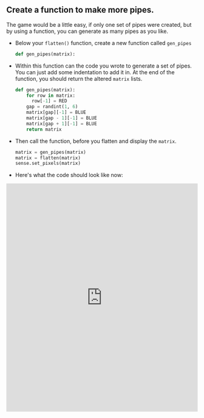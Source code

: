 ## Create a function to make more pipes.

The game would be a little easy, if only one set of pipes were created, but by using a function, you can generate as many pipes as you like.

- Below your `flatten()` function, create a new function called `gen_pipes`

	```python
	def gen_pipes(matrix):
	```

- Within this function can the code you wrote to generate a set of pipes. You can just add some indentation to add it in. At the end of the function, you should return the altered `matrix` lists.
  ```python
  def gen_pipes(matrix):
	  for row in matrix:
		row[-1] = RED
	  gap = randint(1, 6)
	  matrix[gap][-1] = BLUE
	  matrix[gap - 1][-1] = BLUE
	  matrix[gap + 1][-1] = BLUE
	  return matrix
  ```

- Then call the function, before you flatten and display the `matrix`.

	```python
	matrix = gen_pipes(matrix)
	matrix = flatten(matrix)
	sense.set_pixels(matrix)
	```

- Here's what the code should look like now:

<iframe src="https://trinket.io/embed/python/f77f1ddd0e" width="100%" height="600" frameborder="0" marginwidth="0" marginheight="0" allowfullscreen></iframe>


